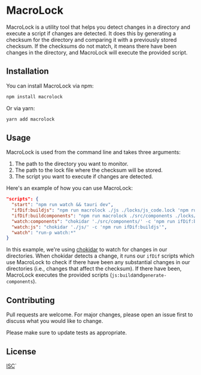 # MacroLock

MacroLock is a utility tool that helps you detect changes in a directory and execute a script if changes are detected. It does this by generating a checksum for the directory and comparing it with a previously stored checksum. If the checksums do not match, it means there have been changes in the directory, and MacroLock will execute the provided script.

## Installation

You can install MacroLock via npm:

```bash
npm install macrolock
```

Or via yarn:

```bash
yarn add macrolock
```

## Usage

MacroLock is used from the command line and takes three arguments:

1. The path to the directory you want to monitor.
2. The path to the lock file where the checksum will be stored.
3. The script you want to execute if changes are detected.

Here's an example of how you can use MacroLock:

```json
"scripts": {
  "start": "npm run watch && tauri dev",
  "ifDif:buildjs": "npm run macrolock ./js ./locks/js_code.lock 'npm run js:build'",
  "ifDif:buildcomponents": "npm run macrolock ./src/components ./locks/components.lock 'npm run generate-components'",
  "watch:components": "chokidar './src/components/' -c 'npm run ifDif:buildcomponents'",
  "watch:js": "chokidar './js/' -c 'npm run ifDif:buildjs'",
  "watch": "run-p watch:*"
}
```

In this example, we're using [chokidar](https://www.npmjs.com/package/chokidar) to watch for changes in our directories. When chokidar detects a change, it runs our `ifDif` scripts which use MacroLock to check if there have been any substantial changes in our directories (i.e., changes that affect the checksum). If there have been, MacroLock executes the provided scripts (`js:build`and`generate-components`).

## Contributing

Pull requests are welcome. For major changes, please open an issue first to discuss what you would like to change.

Please make sure to update tests as appropriate.

## License

[ISC](https://choosealicense.com/licenses/isc/)`
